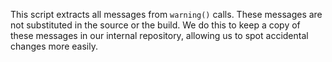 This script extracts all messages from `warning()` calls. These messages are not substituted in the source or the build. We do this to keep a copy of these messages in our internal repository, allowing us to spot accidental changes more easily.

